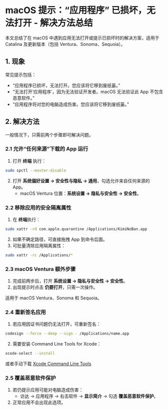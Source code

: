 # macOS 提示：“应用程序” 已损坏，无法打开 - 解决方法总结

本文总结了在 macOS 中遇到应用无法打开或提示已损坏时的解决方案，适用于 Catalina 及更新版本（包括 Ventura、Sonoma、Sequoia）。


## 1. 现象

常见提示包括：

- “应用程序已损坏，无法打开。您应该将它移到废纸篓。”
- “无法打开‘应用程序’，因为无法验证开发者。macOS 无法验证此 App 不包含恶意软件。”
- “应用程序将对您的电脑造成伤害。您应该将它移到废纸篓。”


## 2. 解决方法

一般情况下，只需前两个步骤即可解决问题。

### 2.1 允许“任何来源”下载的 App 运行

1. 打开 **终端** 执行：

```bash
sudo spctl --master-disable
```

2. 打开 **系统偏好设置 → 安全性与隐私 → 通用**，勾选允许来自任何来源的 App。
   - macOS Ventura 位置：**系统设置 → 隐私与安全性 → 安全性**。


### 2.2 移除应用的安全隔离属性

1. 在 **终端**执行：

```bash
sudo xattr -rd com.apple.quarantine /Applications/KimiNoBan.app
```

2. 如果不确定路径，可直接拖拽 App 到命令后面。
3. 可批量清除应用隔离属性：

```bash
sudo xattr -rc /Applications/*
```


### 2.3 macOS Ventura 额外步骤

1. 完成前两步后，打开 **系统设置 → 隐私与安全性 → 安全性**。
2. 出现提示时点击 **仍要打开**，只需一次操作。

适用于 macOS Ventura、Sonoma 和 Sequoia。


### 2.4 重新签名应用

1. 若应用因证书问题仍无法打开，可重新签名：

```bash
codesign --force --deep --sign - /Applications/name.app
```

2. 需要安装 Command Line Tools for Xcode：

```bash
xcode-select --install
```

或者手动下载 [Xcode Command Line Tools](https://developer.apple.com/download/all/)


### 2.5 覆盖恶意软件保护

1. 若仍提示应用可能对电脑造成伤害：
   - 访达 → 应用程序 → 右击软件 → **显示简介** → 勾选 **覆盖恶意软件保护**。
2. 正常应用不会出现此选项。

